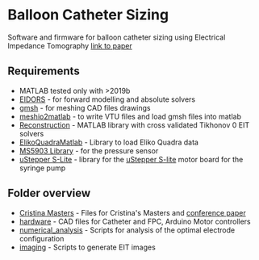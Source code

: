 # Balloon Catheter Sizing

Software and firmware for balloon catheter sizing using Electrical Impedance Tomography [link to paper]()

## Requirements

- MATLAB tested only with >2019b
- [EIDORS](http://eidors3d.sourceforge.net/) - for forward modelling and absolute solvers
- [gmsh](https://gmsh.info/) - for meshing CAD files drawings
- [meshio2matlab](https://github.com/Jimbles/meshio2matlab) - to write VTU files and load gmsh files into matlab
- [Reconstruction](https://github.com/EIT-team/Reconstruction) - MATLAB library with cross validated Tikhonov 0 EIT solvers
- [ElikoQuadraMatlab](https://github.com/Jimbles/ElikoQuadra) - Library to load Eliko Quadra data
- [MS5903 Library](https://github.com/sparkfun/SparkFun_MS5803-14BA_Breakout_Arduino_Library) - for the pressure sensor
- [uStepper S-Lite](https://github.com/uStepper/uStepper-S-lite) - library for the [uStepper S-lite](https://ustepper.com/store/ustepper-boards/26-ustepper-s-lite.html) motor board for the syringe pump

## Folder overview

- [Cristina Masters](/Cristina_Masters/) - Files for Cristina's Masters and [conference paper](https://zenodo.org/record/4635480) 
- [hardware](/hardware/) - CAD files for Catheter and FPC, Arduino Motor controllers
- [numerical_analysis](/numerical_analysis/) - Scripts for analysis of the optimal electrode configuration
- [imaging](/imaging/) - Scripts to generate EIT images